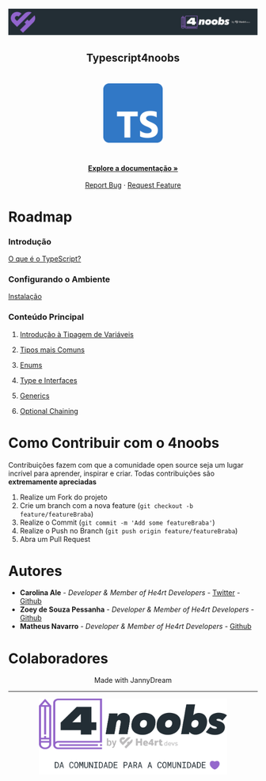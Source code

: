 <p align="center">
  <a href="https://github.com/he4rt/4noobs" target="_blank">
    <img src="./.github/images/header_4noobs.svg">
  </a>
</p>

<p align="center">
  <h2 align="center">Typescript4noobs</h2>

  <h1 align="center"><img src="./.github/images/Typescript_logo_2020.png" alt="Logo do Typescript" width="120"></h1>

  <p align="center">    
    <br />
    <a href="https://www.typescriptlang.org/docs"><strong>Explore a documentação »</strong></a>
    <br />
    <br />
    <a href="https://github.com/Carolis/typescript4noobs/issues">Report Bug</a>
    ·
    <a href="https://github.com/Carolis/typescript4noobs/issues">Request Feature</a>
  </p>
</p>

# Roadmap

### Introdução

[O que é o TypeScript?](/Content/1-Intro/Intro.md)

### Configurando o Ambiente

[Instalação](/Content/2-Instalacao/Instalacao.md)

### Conteúdo Principal

1. [Introdução à Tipagem de Variáveis](/Content/3-Conteudo-Principal/Tipando-Variaveis.md)

2. [Tipos mais Comuns](/Content/3-Conteudo-Principal/Tipos-Comuns.md)

3. [Enums](/Content/3-Conteudo-Principal/Enums.md)

4. [Type e Interfaces](/Content/3-Conteudo-Principal/Type-e-Interfaces.md)

5. [Generics](/Content/3-Conteudo-Principal/Generics.md)
6. [Optional Chaining](/Content/3-Conteudo-Principal/OptionalChaining.md)

# Como Contribuir com o 4noobs

Contribuições fazem com que a comunidade open source seja um lugar incrível para aprender, inspirar e criar. Todas contribuições
são **extremamente apreciadas**

1. Realize um Fork do projeto
2. Crie um branch com a nova feature (`git checkout -b feature/featureBraba`)
3. Realize o Commit (`git commit -m 'Add some featureBraba'`)
4. Realize o Push no Branch (`git push origin feature/featureBraba`)
5. Abra um Pull Request

# Autores

- **Carolina Ale** - _Developer & Member of He4rt Developers_ - [Twitter](https://twitter.com/caroliscaroles) - [Github](https://github.com/Carolis)
- **Zoey de Souza Pessanha** - _Developer & Member of He4rt Developers_ - [Github](https://github.com/zoedsoupe)
- **Matheus Navarro** - _Developer & Member of He4rt Developers_ - [Github](https://github.com/navarrotheus)

# Colaboradores

<p align="center">Made with JannyDream</p>

---

<p align="center">
  <a href="https://github.com/he4rt/4noobs" target="_blank">
    <img src="./.github/images/footer_4noobs.svg" width="380">
  </a>
</p>
